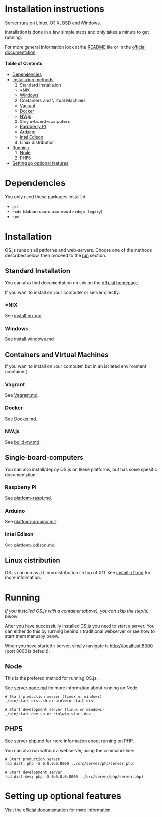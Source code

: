 # Installation instructions

Server runs on Linux, OS X, BSD and Windows.

Installation is done in a few simple steps and only takes a minute to get running.

For more general information look at the [README](README.md) file or in the [official documentation](http://os.js.org/doc/).

#### Table of Contents

* [Dependencies](#dependencies)
* [Installation methods](#installation)
  1. Standard Installation
    * [*NIX](#nix)
    * [Windows](#windows)
  2. Containers and Virtual Machines
    * [Vagrant](#vagrant)
    * [Docker](#docker)
    * [NW.js](#nwjs)
  3. Single-board-computers
    * [Raspberry PI](#raspberry-pi)
    * [Arduino](#arduino)
    * [Intel Edison](#intel-edison)
  4. Linux distribution
* [Running](#running)
  1. [Node](#node)
  2. [PHP5](#php5)
* [Setting up optional features](#setting-up-optional-features)

# Dependencies

You only need these packages installed:

- `git`
- `node` (debian users also need `nodejs-legacy`)
- `npm`

# Installation

OS.js runs on all patforms and web-servers. Choose one of the methods described below, then proceed to the [run](#running) section.

## Standard Installation

You can also find documentation on this on the [official homepage](http://os.js.org/doc/manuals/man-install.html).

If you want to install on your computer or server directly:

### *NIX

See [install-nix.md](https://github.com/os-js/OS.js/blob/master/doc/install-nix.md).

### Windows

See [install-windows.md](https://github.com/os-js/OS.js/blob/master/doc/install-windows.md).

## Containers and Virtual Machines

If you want to install on your computer, but in an isolated environment (container)

### Vagrant

See [Vagrant.md](https://github.com/os-js/OS.js/blob/master/doc/Vagrant.md).

### Docker

See [Docker.md](https://github.com/os-js/OS.js/blob/master/doc/Docker.md).

### NW.js

See [build-nw.md](https://github.com/os-js/OS.js/blob/master/doc/build-nw.md).

## Single-board-computers

You can also install/deploy OS.js on these platforms, but has some spesific documentation:

### Raspberry PI

See [platform-raspi.md](https://github.com/os-js/OS.js/blob/master/doc/platform-raspi.md).

### Arduino

See [platform-arduino.md](https://github.com/os-js/OS.js/blob/master/doc/platform-arduino.md).

### Intel Edison

See [platform-edison.md](https://github.com/os-js/OS.js/blob/master/doc/platform-edison.md).

## Linux distribution

OS.js can run as a Linux distribution on top of X11. See [install-x11.md](https://github.com/os-js/OS.js/blob/master/doc/install-x11.md) for more information.

# Running

*If you installed OS.js with a container (above), you can skip the step(s) below*

After you have successfully installed OS.js you need to start a server. You can either do this by running behind a traditional webserver or see how to start them manually below.

When you have started a server, simply navigate to [http://localhost:8000](http://localhost:8000) (port 8000 is default).

## Node

This is the prefered method for running OS.js.

See [server-node.md](https://github.com/os-js/OS.js/blob/master/doc/server-node.md) for more information about running on Node.

```
# Start production server (linux or windows)
./bin/start-dist.sh or bin\win-start-dist

# Start development server (linux or windows)
./bin/start-dev.sh or bin\win-start-dev
```

## PHP5

See [server-php.md](https://github.com/os-js/OS.js/blob/master/doc/server-php.md) for more information about running on PHP.

You can also run without a webserver, using the command-line:

```
# Start production server
(cd dist; php -S 0.0.0.0:8000 ../src/server/php/server.php)

# Start development server
(cd dist-dev; php -S 0.0.0.0:8000 ../src/server/php/server.php)
```

# Setting up optional features

Visit the [official documentation](http://os.js.org/doc/manuals/) for more information.
